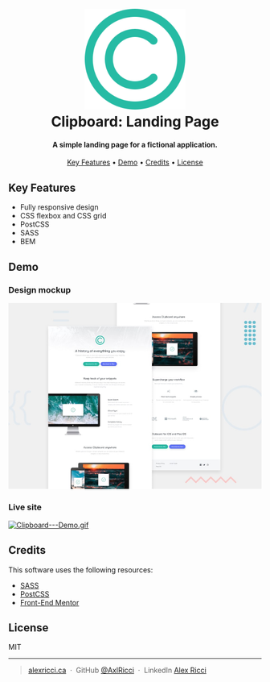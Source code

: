 <h1 align="center">
  <br>
  <img src="https://raw.githubusercontent.com/AxlRicci/Clipboard-Landing-Page/e8298c4b3738dbccd42311b3b8ad0ece268e808f/images/logo.svg" alt="Clipboard Logo" width="200">
  <br>
  Clipboard: Landing Page
  <br>
</h1>

<h4 align="center">A simple landing page for a fictional application.</h4>

<p align="center">
  <a href="#key-features">Key Features</a> •
  <a href="#demo">Demo</a> •
  <a href="#credits">Credits</a> •
  <a href="#license">License</a>
</p>

## Key Features

* Fully responsive design
* CSS flexbox and CSS grid
* PostCSS
* SASS
* BEM

## Demo
### Design mockup 

![Design preview for the Clipboard landing page coding challenge](./design/desktop-preview.jpg)


### Live site

[![Clipboard---Demo.gif](https://media.giphy.com/media/T5oVNhDg8DOJjsjP13/giphy.gif)](https://media.giphy.com/media/T5oVNhDg8DOJjsjP13/giphy.gif)


## Credits

This software uses the following resources:

- [SASS](https://sass-lang.com/)
- [PostCSS](https://postcss.org/)
- [Front-End Mentor](https://www.frontendmentor.io/)

## License

MIT

---

> [alexricci.ca](https://www.alexricci.ca) &nbsp;&middot;&nbsp;
> GitHub [@AxlRicci](https://github.com/axlricci) &nbsp;&middot;&nbsp;
> LinkedIn [Alex Ricci](https://www.linkedin.com/in/alex-ricci-b347b619b)